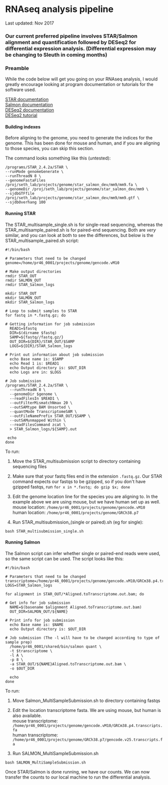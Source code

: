 # RNAseq analysis pipeline
Last updated: Nov 2017

### Our current preferred pipeline involves STAR/Salmon alignment and quantification followed by DESeq2 for differential expression analysis. (Differential expression may be changing to Sleuth in coming months)

### Preamble

While the code below will get you going on your RNAseq analysis, I would greatly encourage looking at program documentation or tutorials for the software used.

[STAR documentation](https://github.com/alexdobin/STAR/blob/master/doc/STARmanual.pdf)  
[Salmon documentation](http://salmon.readthedocs.io/en/latest/salmon.html)  
[DESeq2 documentation](http://bioconductor.org/packages/release/bioc/manuals/DESeq2/man/DESeq2.pdf)  
[DESeq2 tutorial](http://bioconductor.org/packages/devel/bioc/vignettes/DESeq2/inst/doc/DESeq2.html)  

#### Building indexes

Before aligning to the genome, you need to generate the indices for the genome. This has been done for mouse and human, and if you are aligning to those species, you can skip this section.

The command looks something like this (untested):
```
/programs/STAR_2.4.2a/STAR \
--runMode genomeGenerate \
--runThreadN 8 \
--genomeFastaFiles /proj/seth_lab/projects/genome/star_salmon_dev/mm9/mm9.fa \
--genomeDir /proj/seth_lab/projects/genome/star_salmon_dev/mm9 \
--sjdbGTFfile /proj/seth_lab/projects/genome/star_salmon_dev/mm9/mm9.gtf \
--sjdbOverhang 100
```

#### Running STAR

The STAR_multisample_single.sh is for single-read sequencing, whereas the STAR_multisample_paired.sh is for paired-end sequencing. Both are *very* similar, and you can look at both to see the differences, but below is the STAR_multisample_paired.sh script:

```
#!/bin/bash

# Parameters that need to be changed
genome=/home/pr46_0001/projects/genome/gencode.vM10

# Make output directories
rmdir STAR_OUT
rmdir SALMON_OUT
rmdir STAR_Salmon_logs

mkdir STAR_OUT
mkdir SALMON_OUT
mkdir STAR_Salmon_logs

# Loop to submit samples to STAR
for fastq in *.fastq.gz; do

# Getting information for job submission
  READ1=$fastq
  DIR=$(dirname $fastq)
  SAMP=${fastq//fastq.gz/}
  OUT_DIR=${DIR}/STAR_OUT/$SAMP
  LOGS=${DIR}/STAR_Salmon_logs

# Print out information about job submission
  echo Base name is: $SAMP
  echo Read 1 is: $READ1
  echo Output directory is: $OUT_DIR
  echo Logs are in: $LOGS

# Job submission
/programs/STAR_2.4.2a/STAR \
  --runThreadN 8 \
  --genomeDir $genome \
  --readFilesIn $READ1 \
  --outFilterMismatchNmax 20 \
  --outSAMtype BAM Unsorted \
  --quantMode TranscriptomeSAM \
  --outFileNamePrefix STAR_OUT/$SAMP \
  --outSAMunmapped Within \
  --readFilesCommand zcat \
  > STAR_Salmon_logs/${SAMP}.out

 echo
done
```

To run:

1. Move the STAR_multisubmission script to directory containing sequencing files

2. Make sure that your fastq files end in the extension `.fastq.gz`. Our STAR command expects our fastqs to be gzipped, so if you don't have gzipped fastqs, run `for x in *.fastq; do gzip $x; done`

3. Edit the genome location line for the species you are aligning to. In the example above we are using mouse, but we have human set up as well.  
mouse location: `/home/pr46_0001/projects/genome/gencode.vM10`  
human location: `/home/pr46_0001/projects/genome/GRCh38.p7`

4. Run STAR_multisubmission_(single or paired).sh (eg for single):
```
bash STAR_multisubmission_single.sh
```

#### Running Salmon

The Salmon script can infer whether single or paired-end reads were used, so the same script can be used. The script looks like this:
```
#!/bin/bash

# Parameters that need to be changed
transcriptome=/home/pr46_0001/projects/genome/gencode.vM10/GRCm38.p4.transcripts.fa
LOGS=STAR_Salmon_logs

for alignment in STAR_OUT/*Aligned.toTranscriptome.out.bam; do

# Get info for job submission
  NAME=$(basename $alignment Aligned.toTranscriptome.out.bam)
  OUT_DIR=SALMON_OUT/${NAME}

# Print info for job submission
  echo Base name is: $NAME
  echo Output directory is: $OUT_DIR

# Job submission (The -l will have to be changed according to type of sample prep)
  /home/pr46_0001/shared/bin/salmon quant \
  -t $transcriptome \
  -l A \
  -p 8 \
  -a STAR_OUT/${NAME}Aligned.toTranscriptome.out.bam \
  -o $OUT_DIR

  echo
done
```

To run:

1. Move Salmon_MultiSampleSubmission.sh to directory containing fastqs

2. Edit the location transcriptome fasta. We are using mouse, but human is also available.  
mouse transcriptome: `/home/pr46_0001/projects/genome/gencode.vM10/GRCm38.p4.transcripts.fa`  
human transcriptome: `/home/pr46_0001/projects/genome/GRCh38.p7/gencode.v25.transcripts.fa`

3. Run SALMON_MultiSampleSubmission.sh
```
bash SALMON_MultiSampleSubmission.sh
```

Once STAR/Salmon is done running, we have our counts. We can now transfer the counts to our local machine to run the differential analysis.

